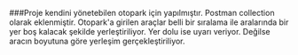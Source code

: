 ###Proje kendini yönetebilen otopark için yapılmıştır.
    Postman collection olarak eklenmiştir. 
    Otopark'a girilen araçlar belli bir sıralama ile aralarında bir yer boş kalacak şekilde yerleştiriliyor.
    Yer dolu ise uyarı veriyor. Değilse aracın boyutuna göre yerleşim gerçekleştiriliyor.

